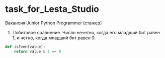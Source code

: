 # task_for_Lesta_Studio
 Вакансия Junior Python Programmer (стажер)

1. Побитовое сравнение. Число нечетно, когда его младший бит равен 1, и четно, когда младший бит равен 0.
```python
def isEven(value):
    return value & 1 == 0
```
